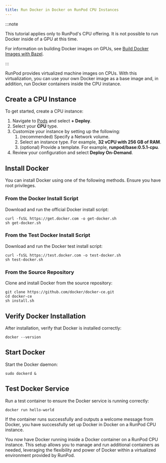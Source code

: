 ```yaml
---
title: Run Docker in Docker on RunPod CPU Instances
---
```


:::note

This tutorial applies only to RunPod's CPU offering. 
It is not possible to run Docker inside of a GPU at this time.

For information on building Docker images on GPUs, see [Build Docker Images with Bazel](/tutorials/pods/build-docker-images).

:::

RunPod provides virtualized machine images on CPUs.
With this virtualization, you can use your own Docker image as a base image and, in addition, run Docker containers inside the CPU instance.

## Create a CPU Instance

To get started, create a CPU instance:

1. Navigate to [Pods](https://www.dev.runpod.io/console/pods) and select **+ Deploy**.
2. Select your **CPU** type.
3. Customize your instance by setting up the following:
   1. (recommended) Specify a Network volume.
   2. Select an instance type. For example, **32 vCPU with 256 GB of RAM**.
   3. (optional) Provide a template. For example, **runpod/base:0.5.1-cpu**.
4. Review your configuration and select **Deploy On-Demand**.

## Install Docker

You can install Docker using one of the following methods. 
Ensure you have root privileges.

### From the Docker Install Script

Download and run the official Docker install script:

```shell
curl -fsSL https://get.docker.com -o get-docker.sh
sh get-docker.sh
```

### From the Test Docker Install Script

Download and run the Docker test install script:

```shell
curl -fsSL https://test.docker.com -o test-docker.sh
sh test-docker.sh
```

### From the Source Repository

Clone and install Docker from the source repository:

```shell
git clone https://github.com/docker/docker-ce.git
cd docker-ce
sh install.sh
```

## Verify Docker Installation

After installation, verify that Docker is installed correctly:

```shell
docker --version
```

## Start Docker

Start the Docker daemon:

```shell
sudo dockerd &
```

## Test Docker Service

Run a test container to ensure the Docker service is running correctly:

```shell
docker run hello-world
```

If the container runs successfully and outputs a welcome message from Docker, you have successfully set up Docker in Docker on a RunPod CPU instance.


You now have Docker running inside a Docker container on a RunPod CPU instance. 
This setup allows you to manage and run additional containers as needed, leveraging the flexibility and power of Docker within a virtualized environment provided by RunPod.
